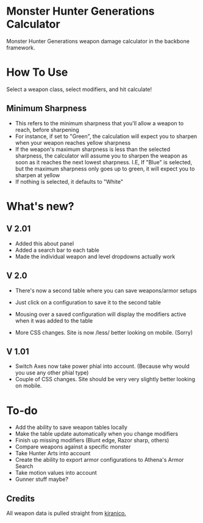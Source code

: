 # Monster Hunter Generations Calculator

Monster Hunter Generations weapon damage calculator in the backbone framework.

# How To Use

Select a weapon class, select modifiers, and hit calculate!

## Minimum Sharpness

*   This refers to the minimum sharpness that you'll allow a weapon to reach, before sharpening
*   For instance, if set to "Green", the calculation will expect you to sharpen when your weapon reaches yellow sharpness
*   If the weapon's maximum sharpness is less than the selected sharpness, the calculator will assume you to sharpen the weapon as soon as it reaches the next lowest sharpness. I.E, If "Blue" is selected, but the maximum sharpness only goes up to green, it will expect you to sharpen at yellow
*   If nothing is selected, it defaults to "White"

# What's new?

## V 2.01

*   Added this about panel
*   Added a search bar to each table
*   Made the individual weapon and level dropdowns actually work

## V 2.0

*   There's now a second table where you can save weapons/armor setups

*   Just click on a configuration to save it to the second table
*   Mousing over a saved configuration will display the modifiers active when it was added to the table

*   More CSS changes. Site is now /less/ better looking on mobile. (Sorry)

## V 1.01

*   Switch Axes now take power phial into account. (Because why would you use any other phial type)
*   Couple of CSS changes. Site should be very very slightly better looking on mobile.

# To-do

*   Add the ability to save weapon tables locally
*   Make the table update automatically when you change modifiers
*   Finish up missing modifiers (Blunt edge, Razor sharp, others)
*   Compare weapons against a specific monster
*   Take Hunter Arts into account
*   Create the ability to export armor configurations to Athena's Armor Search
*   Take motion values into account
*   Gunner stuff maybe?

## Credits

All weapon data is pulled straight from [kiranico.](http://mhgen.kiranico.com/)